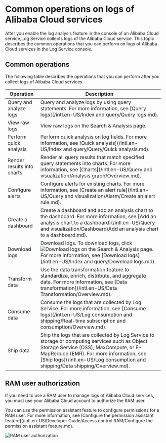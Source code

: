 # Common operations on logs of Alibaba Cloud services

After you enable the log analysis feature in the console of an Alibaba Cloud service,Log Service collects logs of the Alibaba Cloud service. This topic describes the common operations that you can perform on logs of Alibaba Cloud services in the Log Service console.

## Common operations

The following table describes the operations that you can perform after you collect logs of Alibaba Cloud services.

|Operation|Description|
|---------|-----------|
|Query and analyze logs|Query and analyze logs by using query statements. For more information, see [Query logs](/intl.en-US/Index and query/Query logs.md).|
|View raw logs|View raw logs on the Search & Analysis page.|
|Perform quick analysis|Perform quick analysis on log fields. For more information, see [Quick analysis](/intl.en-US/Index and query/Query/Quick analysis.md).|
|Render results into charts|Render all query results that match specified query statements into charts. For more information, see [Charts](/intl.en-US/Query and visualization/Analysis graph/Overview.md).|
|Configure alerts|Configure alerts for existing charts. For more information, see [Create an alert rule](/intl.en-US/Query and visualization/Alarm/Create an alert rule.md).|
|Create a dashboard|Create a dashboard and add an analysis chart to the dashboard. For more information, see [Add an analysis chart to a dashboard](/intl.en-US/Query and visualization/Dashboard/Add an analysis chart to a dashboard.md).|
|Download logs|Download logs. To download logs, click ![Download logs](https://static-aliyun-doc.oss-cn-hangzhou.aliyuncs.com/assets/img/en-US/0484688951/p103211.png) on the Search & Analysis page. For more information, see [Download logs](/intl.en-US/Index and query/Download logs.md).|
|Transform data|Use the data transformation feature to standardize, enrich, distribute, and aggregate data. For more information, see [Data transformation](/intl.en-US/Data Transformation/Overview.md).|
|Consume data|Consume the logs that are collected by Log Service. For more information, see [Consume logs](/intl.en-US/Log consumption and shipping/Real-time subscription and consumption/Overview.md).|
|Ship data|Ship the logs that are collected by Log Service to storage or computing services such as Object Storage Service \(OSS\), MaxCompute, or E-MapReduce \(EMR\). For more information, see [Ship logs](/intl.en-US/Log consumption and shipping/Data shipping/Overview.md).|

## RAM user authorization

If you need to use a RAM user to manage logs of Alibaba Cloud services, you must use your Alibaba Cloud account to authorize the RAM user.

You can use the permission assistant feature to configure permissions for a RAM user. For more information, see [Configure the permission assistant feature](/intl.en-US/Developer Guide/Access control RAM/Configure the permission assistant feature.md).

![RAM user authorization](../images/p127811.png)

